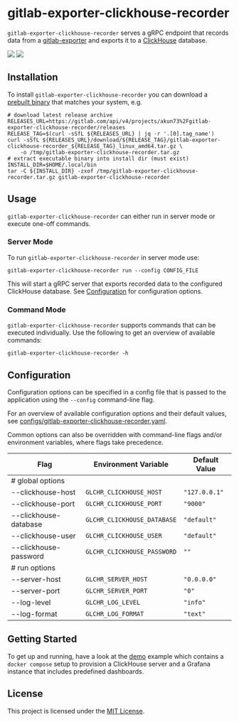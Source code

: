 # gitlab-exporter-clickhouse-recorder

`gitlab-exporter-clickhouse-recorder` serves a gRPC endpoint that records data from 
a [gitlab-exporter][repo-gitlab-exporter] and exports it to a
[ClickHouse][clickhouse] database.

<p>
    <img src="./assets/project-overview.webp" />
    <img src="./assets/pipeline-trace.webp" />
</p>

## Installation

To install `gitlab-exporter-clickhouse-recorder` you can download a 
[prebuilt binary][prebuilt-binaries] that matches your system, e.g.

```shell
# download latest release archive
RELEASES_URL=https://gitlab.com/api/v4/projects/akun73%2Fgitlab-exporter-clickhouse-recorder/releases
RELEASE_TAG=$(curl -sSfL ${RELEASES_URL} | jq -r '.[0].tag_name')
curl -sSfL ${RELEASES_URL}/download/${RELEASE_TAG}/gitlab-exporter-clickhouse-recorder_${RELEASE_TAG}_linux_amd64.tar.gz \
    -o /tmp/gitlab-exporter-clickhouse-recorder.tar.gz
# extract executable binary into install dir (must exist)
INSTALL_DIR=$HOME/.local/bin
tar -C ${INSTALL_DIR} -zxof /tmp/gitlab-exporter-clickhouse-recorder.tar.gz gitlab-exporter-clickhouse-recorder
```

## Usage

`gitlab-exporter-clickhouse-recorder` can either run in server mode or execute one-off
commands.

### Server Mode

To run `gitlab-exporter-clickhouse-recorder` in server mode use:

```shell
gitlab-exporter-clickhouse-recorder run --config CONFIG_FILE
```

This will start a gRPC server that exports recorded data to the configured 
ClickHouse database. See [Configuration](#configuration) for configuration options.

### Command Mode

`gitlab-exporter-clickhouse-recorder` supports commands that can be executed
individually. Use the following to get an overview of available commands:

```shell
gitlab-exporter-clickhouse-recorder -h
```

## Configuration

Configuration options can be specified in a config file that is passed to the
application using the `--config` command-line flag.

For an overview of available configuration options and their default values,
see [configs/gitlab-exporter-clickhouse-recorder.yaml](./configs/gitlab-exporter-clickhouse-recorder.yaml).

Common options can also be overridden with command-line flags and/or environment
variables, where flags take precedence.

| Flag                  | Environment Variable        | Default Value |
| ---                   | ---                         | ---           |
| # global options      |                             |               |
| --clickhouse-host     | `GLCHR_CLICKHOUSE_HOST`     | `"127.0.0.1"` |
| --clickhouse-port     | `GLCHR_CLICKHOUSE_PORT`     | `"9000"`      |
| --clickhouse-database | `GLCHR_CLICKHOUSE_DATABASE` | `"default"`   |
| --clickhouse-user     | `GLCHR_CLICKHOUSE_USER`     | `"default"`   |
| --clickhouse-password | `GLCHR_CLICKHOUSE_PASSWORD` | `""`          |
| # run options         |                             |               |
| --server-host         | `GLCHR_SERVER_HOST`         | `"0.0.0.0"`   |
| --server-port         | `GLCHR_SERVER_PORT`         | `"0"`         |
| --log-level           | `GLCHR_LOG_LEVEL`           | `"info"`      |
| --log-format          | `GLCHR_LOG_FORMAT`          | `"text"`      |

## Getting Started

To get up and running, have a look at the [demo](./examples/demo/README.md)
example which contains a `docker compose` setup to provision a ClickHouse server
and a Grafana instance that includes predefined dashboards.

## License

This project is licensed under the [MIT License](./LICENSE).

<!-- Links -->
[repo-gitlab-exporter]: https://gitlab.com/akun73/gitlab-exporter
[clickhouse]: https://clickhouse.com/
[prebuilt-binaries]: https://gitlab.com/akun73/gitlab-exporter-clickhouse-recorder/-/releases
